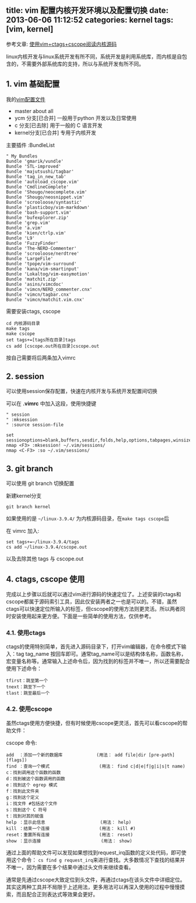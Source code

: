 title: vim 配置内核开发环境以及配置切换
date: 2013-06-06 11:12:52
categories: kernel
tags: [vim, kernel]
---

参考文章: [使用vim+ctags+cscope阅读内核源码](http://edsionte.com/techblog/archives/1689)

linux内核开发与linux系统开发有所不同，系统开发是利用系统库，而内核是自包含的，不需要外部系统库的支持，所以与系统开发有所不同。
<!--more-->

## 1. vim 基础配置

我的[vim配置文件](https://github.com/whatot/whatot-dot/)

* master	about all
* ycm 分支[已合并]	一般用于python 开发以及日常使用
* c 分支[已去除]	用于一般的 C 语言开发
* kernel分支[已合并]	专用于内核开发

主要插件 :BundleList

	" My Bundles
	Bundle 'gmarik/vundle'
	Bundle 'STL-improved'
	Bundle 'majutsushi/tagbar'
	Bundle 'tag_in_new_tab'
	Bundle 'autoload_cscope.vim'
	Bundle 'CmdlineComplete'
	Bundle 'Shougo/neocomplete.vim'
	Bundle 'Shougo/neosnippet.vim'
	Bundle 'scrooloose/syntastic'
	Bundle 'plasticboy/vim-markdown'
	Bundle 'bash-support.vim'
	Bundle 'bufexplorer.zip'
	Bundle 'grep.vim'
	Bundle 'a.vim'
	Bundle 'kien/ctrlp.vim'
	Bundle 'L9'
	Bundle 'FuzzyFinder'
	Bundle 'The-NERD-Commenter'
	Bundle 'scrooloose/nerdtree'
	Bundle 'LargeFile'
	Bundle 'tpope/vim-surround'
	Bundle 'kana/vim-smartinput'
	Bundle 'Lokaltog/vim-easymotion'
	Bundle 'matchit.zip'
	Bundle 'asins/vimcdoc'
	Bundle 'vimcn/NERD_commenter.cnx'
	Bundle 'vimcn/tagbar.cnx'
	Bundle 'vimcn/matchit.vim.cnx'

需要安装ctags, cscope

	cd 内核源码目录
	make tags
	make cscope
	set tags+=[tags所在目录]tags
	cs add [cscope.out所在目录]cscope.out

按自己需要将后两条加入vimrc

## 2. session

可以使用session保存配置，快速在内核开发与系统开发配置间切换

可以在 **.vimrc** 中加入这段，使用快捷键

	" session
	" :mksession
	" :source session-file

	set sessionoptions=blank,buffers,sesdir,folds,help,options,tabpages,winsize,resize
	nmap <F3> :mksession! ~/.vim/sessions/
	nmap <C-F3> :so ~/.vim/sessions/

## 3. git branch

可以使用 git branch 切换配置

新建kernel分支

	git branch kernel

如果使用的是 ``~/linux-3.9.4/`` 为内核源码目录，在``make tags cscope``后

在 vimrc 加入:

	set tags+=~/linux-3.9.4/tags
	cs add ~/linux-3.9.4/cscope.out

以及去除其他 tags 与 cscope.out

## 4. ctags, cscope 使用

完成以上步骤以后就可以通过vim进行源码的快速定位了。上述安装的ctags和cscope都属于源码索引工具，因此仅安装两者之一也是可以的。不错，虽然ctags可以快速定位所输入的标签，但cscope的使用方法则更灵活。所以两者同时安装使用起来更方便。下面是一些简单的使用方法，仅供参考。

### 4.1. 使用ctags

ctags的使用特别简单，首先进入源码目录下，打开vim编辑器，在命令模式下输入：tag tag_name 按回车即可。通常tag_name可以是结构体名称，函数名称，宏变量名称等。通常输入上述命令后，因为找到的标签并不唯一，所以还需要配合使用下述命令：

	tfirst：跳至第一个
	tnext：跳至下一个
	tlast：跳至最后一个

### 4.2. 使用cscope

虽然ctags使用方便快捷，但有时候使用cscope更灵活，首先可以看cscope的帮助文件：

cscope 命令:

	add  ：添加一个新的数据库             (用法： add file|dir [pre-path] [flags])
	find ：查询一个模式                   (用法： find c|d|e|f|g|i|s|t name)
	c：找到调用这个函数的函数
	d：找到被这个函数调用的函数
	e：找到这个 egrep 模式
	f：找到此文件夹
	g：找到这个定义
	i：找文件 #包括这个文件
	s：找到这个 C 符号
	t：找到对其的赋值
	help ：显示此信息                     (用法： help)
	kill ：结束一个连接                   (用法： kill #)
	reset：重置所有连接                   (用法： reset)
	show ：显示连接                       (用法： show)

通过上面的帮助文件可以发现如果想找到request_irq函数的定义处代码，即可使用这个命令：
``cs find g request_irq``来进行查找。大多数情况下查找的结果并不唯一，因为需要在多个结果中通过头文件来继续查看。

通常是先通过cscope大致定位到头文件，再通过ctags在该头文件中详细定位。其实这两种工具并不局限于上述用法，更多用法可以再深入使用的过程中慢慢摸索，而且配合正则表达式等效果会更好。
